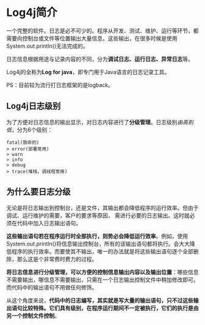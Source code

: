 # Log4j简介

一个完整的软件。日志是必不可少的。程序从开发、测试、维护、运行等环节，都需要向控制台或文件等位置输出大量信息。这些输出，在很多时候是使用System.out.println()无法完成的。

日志信息根据用途与记录内容的不同，分为**调试日志、运行日志、异常日志**等。

Log4j的全称为**Log for java**，即专门用于Java语言的日志记录工具。

PS：目前较为流行打日志框架的是logback。

## Log4j日志级别

为了方便对日志信息的输出显示，对日志内容进行了**分级管理**。日志级别*由高到低*，分为6个级别：

```
fatal(致命的) 
> error(部署常用) 
> warn 
> info 
> debug 
> trace(堆栈，调线程常用)
```

## 为什么要日志分级

无论是将日志输出到控制台，还是文件，其输出都会降低程序的运行效率。但由于调试、运行维护的需要，客户的要求等原因，
需进行必要的日志输出。这时就必须在代码中加入日志输出语句。

**这些输出语句若在程序运行时全部执行，则势必会降低运行效率**。例如，使用System.out.println()将信息输出控制台，所有的该输出语句都将执行。会大大降低程序的执行效率。而要使其不输出，唯一的办法就是将这些输出语句逐个全部删除，那么这是个非常费时费力的过程。

**将日志信息进行分级管理，可以方便的控制信息输出内容以及输出位置**：哪些信息不需要输出，哪信息不需要输出，只需在一个日志输出控制文件中稍加修改即可。而代码中的输出语句不用做任何修饰。

从这个角度来说，**代码中的日志编写，其实就是写大量的输出语句，只不过这些输出语句比较特殊。它们具有级别，在程序运行期间不一定被执行，它们的执行是由另一个控制文件控制**。
